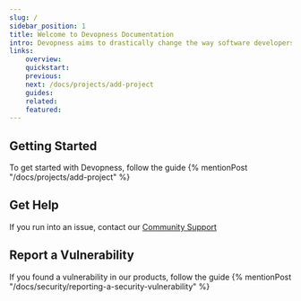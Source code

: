 ```yaml
---
slug: /
sidebar_position: 1
title: Welcome to Devopness Documentation
intro: Devopness aims to drastically change the way software developers manage applications and cloud infrastructure in a secure and performant fashion. By streamlining essential DevOps practices, we're making first class software deployment and cloud infrastructure management tools accessible and affordable to every developer in the world.
links:
    overview:
    quickstart:
    previous:
    next: /docs/projects/add-project
    guides:
    related:
    featured:
---
```


## Getting Started

To get started with Devopness, follow the guide {% mentionPost "/docs/projects/add-project" %}

## Get Help

If you run into an issue, contact our [Community Support](https://github.com/devopness/devopness/discussions)

## Report a Vulnerability

If you found a vulnerability in our products, follow the guide {% mentionPost "/docs/security/reporting-a-security-vulnerability" %}
